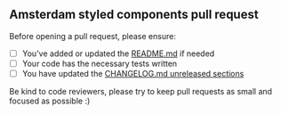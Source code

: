 ## Amsterdam styled components pull request

Before opening a pull request, please ensure:

- [ ] You've added or updated the [README.md](../blob/master/README.md) if needed
- [ ] Your code has the necessary tests written
- [ ] You have updated the [CHANGELOG.md unreleased sections](../blob/master/CHANGELOG.md)

Be kind to code reviewers, please try to keep pull requests as small and focused as possible :)
